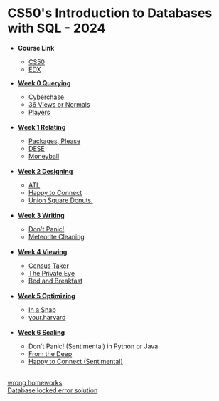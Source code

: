 # CS50's Introduction to Databases with SQL - 2024
  <ul>
    <li><strong>Course Link</strong></li>
    <ul>
    <li><a href="https://cs50.harvard.edu/sql/2024/">CS50</a></li>
    <li><a href="https://www.edx.org/learn/sql/harvard-university-cs50-s-introduction-to-databases-with-sql">EDX</a></li>
  </ul>
  </ul>

  <ul>
    <li><a href="https://github.com/muhammedahmetsekerci/CS50-SQL/blob/main/Week%200%20Querying/lec0"><strong>Week 0 Querying</strong></a></li>
  <ul>
    <li><a href="https://github.com/muhammedahmetsekerci/CS50-SQL/tree/main/Week%200%20Querying/cyberchase">Cyberchase</a></li>
    <li><a href="https://github.com/muhammedahmetsekerci/CS50-SQL/tree/main/Week%200%20Querying/views">36 Views or Normals</a></li>
    <li><a href="https://github.com/muhammedahmetsekerci/CS50-SQL/tree/main/Week%200%20Querying/players">Players</a></li>
    <br/>
  </ul>
    <li><a href="https://github.com/muhammedahmetsekerci/CS50-SQL/blob/main/Week%201%20Relating/lec1"><strong>Week 1 Relating</strong></a></li>
    <ul>
    <li><a href="https://github.com/muhammedahmetsekerci/CS50-SQL/tree/main/Week%201%20Relating/Packages%2C%20Please/packages">Packages, Please</a></li>
    <li><a href="https://github.com/muhammedahmetsekerci/CS50-SQL/tree/main/Week%201%20Relating/DESE/dese">DESE</a></li>
    <li><a href="https://github.com/muhammedahmetsekerci/CS50-SQL/tree/main/Week%201%20Relating/moneyball">Moneyball</a></li>
      <br/>
    </ul>
    <li><a href="https://github.com/muhammedahmetsekerci/CS50-SQL/blob/main/Week%202%20Designing/lec2"><strong>Week 2 Designing</strong></a></li>
    <ul>
    <li><a href="https://github.com/muhammedahmetsekerci/CS50-SQL/tree/main/Week%202%20Designing/atl">ATL</a></li>
    <li><a href="https://github.com/muhammedahmetsekerci/CS50-SQL/tree/main/Week%202%20Designing/connect">Happy to Connect</a></li>
    <li><a href="https://github.com/muhammedahmetsekerci/CS50-SQL/tree/main/Week%202%20Designing/donuts">Union Square Donuts.</a></li>
      <br/>
  </ul>
    <li><a href="https://github.com/muhammedahmetsekerci/CS50-SQL/blob/main/Week%203%20Writing/lec3"><strong>Week 3 Writing</strong></a></li>
    <ul>
    <li><a href="https://github.com/muhammedahmetsekerci/CS50-SQL/tree/main/Week%203%20Writing/dont-panic">Don't Panic!</a></li>
    <li><a href="https://github.com/muhammedahmetsekerci/CS50-SQL/tree/main/Week%203%20Writing/meteorites">Meteorite Cleaning</a></li>
      <br/>
  </ul>
    <li><a href="https://github.com/muhammedahmetsekerci/CS50-SQL/blob/main/Week%204%20Viewing/lec4"><strong>Week 4 Viewing</strong></a></li>
    <ul>
    <li><a href="https://github.com/muhammedahmetsekerci/CS50-SQL/tree/main/Week%204%20Viewing/census">Census Taker</a></li>
    <li><a href="https://github.com/muhammedahmetsekerci/CS50-SQL/tree/main/Week%204%20Viewing/private">The Private Eye</a></li>
    <li><a href="https://github.com/muhammedahmetsekerci/CS50-SQL/tree/main/Week%204%20Viewing/bnb">Bed and Breakfast</a></li>
      <br/>
  </ul>
    <li><a href="https://github.com/muhammedahmetsekerci/CS50-SQL/blob/main/Week%205%20Optimizing/lec5"><strong>Week 5 Optimizing</strong></a></li>
    <ul>
    <li><a href="https://github.com/muhammedahmetsekerci/CS50-SQL/tree/main/Week%205%20Optimizing/snap">In a Snap</a></li>
    <li><a href="https://github.com/muhammedahmetsekerci/CS50-SQL/tree/main/Week%205%20Optimizing/harvard">your.harvard</a></li>
      <br/>
  </ul>
    <li><a href="https://github.com/muhammedahmetsekerci/CS50-SQL/blob/main/Week%206%20Scaling/lec6"><strong>Week 6 Scaling</strong></a></li>
    <ul>
    <li>Don't Panic! (Sentimental) in Python or Java</li>
    <li><a href="https://github.com/muhammedahmetsekerci/CS50-SQL/blob/main/Week%206%20Scaling/deep/answers.md">From the Deep</a></li>
    <li><a href="https://github.com/muhammedahmetsekerci/CS50-SQL/blob/main/Week%206%20Scaling/Happy%20to%20Connect%20(Sentimental)/sentimental-connect/schema.sql">Happy to Connect (Sentimental)</a></li>
  </ul>
  </ul>
  <br/>
  <footer>
    <a href="https://github.com/muhammedahmetsekerci/CS50-SQL/blob/main/wrong.txt">wrong homeworks</a>
    <br/>
    <a href="https://github.com/muhammedahmetsekerci/CS50-SQL/blob/main/Database%20locked%20error%20solution.txt">Database locked error solution</a>
  </footer>

  

